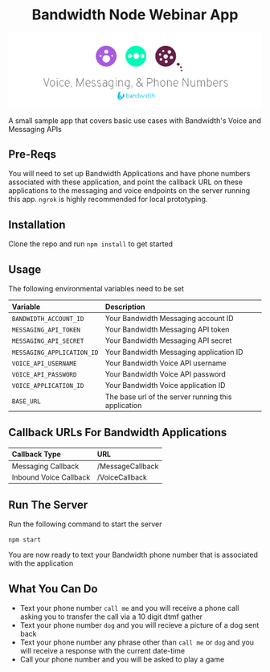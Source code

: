 <div align="center">

# Bandwidth Node Webinar App

![BW_all](../../.readme_images/BW_all.png)

</div>

A small sample app that covers basic use cases with Bandwidth's Voice and Messaging APIs

## Pre-Reqs

You will need to set up Bandwidth Applications and have phone numbers associated with these application, and point the callback URL on these applications to the messaging and voice endpoints on the server running this app. `ngrok` is highly recommended for local prototyping.

## Installation

Clone the repo and run `npm install` to get started

## Usage

The following environmental variables need to be set

| Variable                   | Description                                         |
|:---------------------------|:----------------------------------------------------|
| `BANDWIDTH_ACCOUNT_ID`     | Your Bandwidth Messaging account ID                 |
| `MESSAGING_API_TOKEN`      | Your Bandwidth Messaging API token                  |
| `MESSAGING_API_SECRET`     | Your Bandwidth Messaging API secret                 |
| `MESSAGING_APPLICATION_ID` | Your Bandwidth Messaging application ID             |
| `VOICE_API_USERNAME`       | Your Bandwidth Voice API username                   |
| `VOICE_API_PASSWORD`       | Your Bandwidth Voice API password                   |
| `VOICE_APPLICATION_ID`     | Your Bandwidth Voice application ID                 |
| `BASE_URL`                 | The base url of the server running this application |

## Callback URLs For Bandwidth Applications

| Callback Type          | URL                   |
|:-----------------------|:----------------------|
| Messaging Callback     | <url>/MessageCallback |
| Inbound Voice Callback | <url>/VoiceCallback   |

## Run The Server
Run the following command to start the server

```
npm start
```

You are now ready to text your Bandwidth phone number that is associated with the application

## What You Can Do

* Text your phone number `call me` and you will receive a phone call asking you to transfer the call via a 10 digit dtmf gather
* Text your phone number `dog` and you will recieve a picture of a dog sent back
* Text your phone number any phrase other than `call me` or `dog` and you will receive a response with the current date-time
* Call your phone number and you will be asked to play a game

